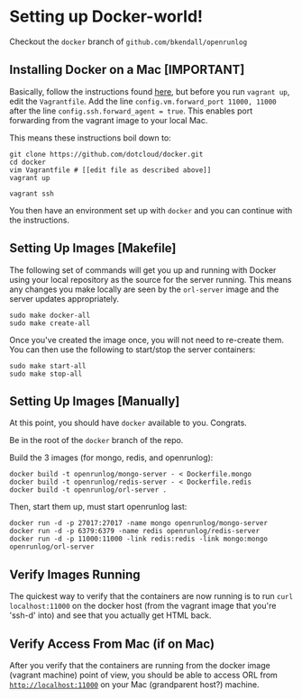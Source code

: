 # Setting up Docker-world!

Checkout the `docker` branch of `github.com/bkendall/openrunlog`

## Installing Docker on a Mac [IMPORTANT]

Basically, follow the instructions found [here](http://docs.docker.io/en/latest/installation/vagrant/), but before you run `vagrant up`, edit the `Vagrantfile`. Add the line `config.vm.forward_port 11000, 11000` after the line `config.ssh.forward_agent = true`. This enables port forwarding from the vagrant image to your local Mac.

This means these instructions boil down to:

    git clone https://github.com/dotcloud/docker.git
    cd docker
    vim Vagrantfile # [[edit file as described above]]
    vagrant up

    vagrant ssh

You then have an environment set up with `docker` and you can continue with the instructions.

## Setting Up Images [Makefile]

The following set of commands will get you up and running with Docker using your local repository as the source for the server running. This means any changes you make locally are seen by the `orl-server` image and the server updates appropriately.

    sudo make docker-all
    sudo make create-all

Once you've created the image once, you will not need to re-create them. You can then use the following to start/stop the server containers:

    sudo make start-all
    sudo make stop-all

## Setting Up Images [Manually]

At this point, you should have `docker` available to you. Congrats.

Be in the root of the `docker` branch of the repo.

Build the 3 images (for mongo, redis, and openrunlog):

    docker build -t openrunlog/mongo-server - < Dockerfile.mongo
    docker build -t openrunlog/redis-server - < Dockerfile.redis
    docker build -t openrunlog/orl-server .

Then, start them up, must start openrunlog last:

    docker run -d -p 27017:27017 -name mongo openrunlog/mongo-server
    docker run -d -p 6379:6379 -name redis openrunlog/redis-server
    docker run -d -p 11000:11000 -link redis:redis -link mongo:mongo openrunlog/orl-server

## Verify Images Running

The quickest way to verify that the containers are now running is to run `curl localhost:11000` on the docker host (from the vagrant image that you're 'ssh-d' into) and see that you actually get HTML back.

## Verify Access From Mac (if on Mac)

After you verify that the containers are running from the docker image (vagrant machine) point of view, you should be able to access ORL from [`http://localhost:11000`](http://localhost:11000) on your Mac (grandparent host?) machine.
